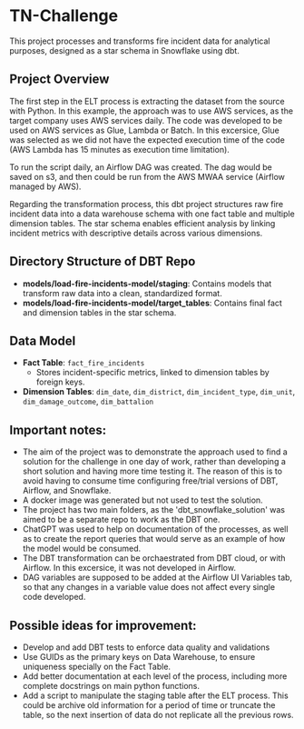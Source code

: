 # TN-Challenge

This project processes and transforms fire incident data for analytical purposes, designed as a star schema in Snowflake using dbt.

## Project Overview
The first step in the ELT process is extracting the dataset from the source with Python. In this example, the approach was to use AWS services, as the target company uses AWS services daily. The code was developed to be used on AWS services as Glue, Lambda or Batch. In this excersice, Glue was selected as we did not have the expected execution time of the code (AWS Lambda has 15 minutes as execution time limitation).

To run the script daily, an Airflow DAG was created. The dag would be saved on s3, and then could be run from the AWS MWAA service (Airflow managed by AWS).

Regarding the transformation process, this dbt project structures raw fire incident data into a data warehouse schema with one fact table and multiple dimension tables. The star schema enables efficient analysis by linking incident metrics with descriptive details across various dimensions.

## Directory Structure of DBT Repo
- **models/load-fire-incidents-model/staging**: Contains models that transform raw data into a clean, standardized format.
- **models/load-fire-incidents-model/target_tables**: Contains final fact and dimension tables in the star schema.

## Data Model
- **Fact Table**: `fact_fire_incidents`
  - Stores incident-specific metrics, linked to dimension tables by foreign keys.
- **Dimension Tables**: `dim_date`, `dim_district`, `dim_incident_type`, `dim_unit`, `dim_damage_outcome`, `dim_battalion`

## Important notes:
- The aim of the project was to demonstrate the approach used to find a solution for the challenge in one day of work, rather than developing a short solution and having more time testing it. The reason of this is to avoid having to consume time configuring free/trial versions of DBT, Airflow, and Snowflake.
- A docker image was generated but not used to test the solution.
- The project has two main folders, as the 'dbt_snowflake_solution' was aimed to be a separate repo to work as the DBT one.
- ChatGPT was used to help on documentation of the processes, as well as to create the report queries that would serve as an example of how the model would be consumed.
- The DBT transformation can be orchaestrated from DBT cloud, or with Airflow. In this excersice, it was not developed in Airflow.
- DAG variables are supposed to be added at the Airflow UI Variables tab, so that any changes in a variable value does not affect every single code developed.

## Possible ideas for improvement:
- Develop and add DBT tests to enforce data quality and validations
- Use GUIDs as the primary keys on Data Warehouse, to ensure uniqueness specially on the Fact Table.
- Add better documentation at each level of the process, including more complete docstrings on main python functions.
- Add a script to manipulate the staging table after the ELT process. This could be archive old information for a period of time or truncate the table, so the next insertion of data do not replicate all the previous rows.
